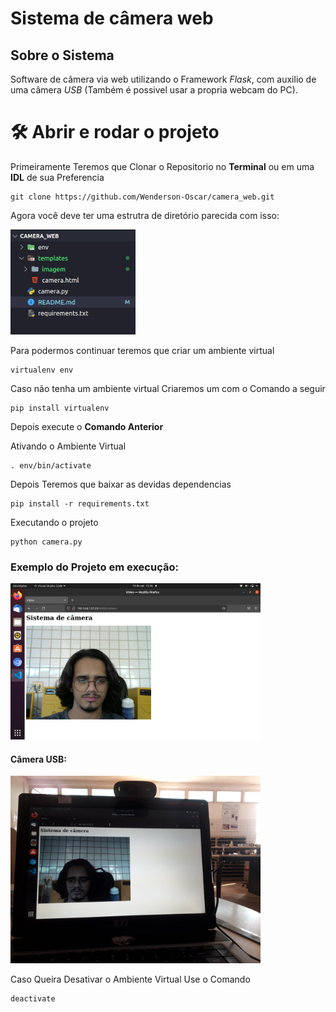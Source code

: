 <h1> Sistema de câmera web </h1>

<h2> Sobre o Sistema </h2>

Software de câmera via web utilizando o Framework *Flask*, com auxilio de uma câmera *USB* (Também é possivel usar a propria webcam do PC).

# 🛠️ Abrir e rodar o projeto


Primeiramente Teremos que Clonar o Repositorio no **Terminal** ou em uma **IDL** de sua Preferencia
```
git clone https://github.com/Wenderson-Oscar/camera_web.git
```
Agora você deve ter uma estrutra de diretório parecida com isso:

<img src="templates/imagem/Captura de tela 2022-09-20 00:54:17.png" width="200px">

Para podermos continuar teremos que criar um ambiente virtual
```
virtualenv env
```
Caso não tenha um ambiente virtual Criaremos um com o Comando a seguir
```
pip install virtualenv
```
Depois execute o **Comando Anterior**

Ativando o Ambiente Virtual
```
. env/bin/activate
```

Depois Teremos que baixar as devidas dependencias 
```
pip install -r requirements.txt
```
Executando o projeto

```
python camera.py
```

<h3> Exemplo do Projeto em execução: </h3>

<img src="templates/imagem/Captura de tela de 2022-09-14 15-46-39.png" width="400px">

<h4> Câmera USB: </h4>
<img src="templates/imagem/20220914_155105.jpg" width="400px">

Caso Queira Desativar o Ambiente Virtual Use o Comando 
```
deactivate
```
